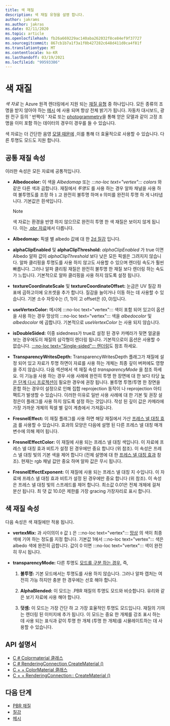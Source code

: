 ```yaml
---
title: 색 재질
description: 색 재질 유형을 설명 합니다.
author: jakrams
ms.author: jakras
ms.date: 02/11/2020
ms.topic: article
ms.openlocfilehash: fb26a669229ac140aba262032f8ce84ef9f37727
ms.sourcegitcommit: 867cb1b7a1f3a1f0b427282c648d411d0ca4f81f
ms.translationtype: MT
ms.contentlocale: ko-KR
ms.lasthandoff: 03/19/2021
ms.locfileid: "99593386"
---
```

# <a name="color-materials"></a>색 재질

*색 자료* 는 Azure 원격 렌더링에서 지원 되는 [재질 유형](../../concepts/materials.md) 중 하나입니다. 모든 종류의 조명을 받지 않아야 하는 [메시](../../concepts/meshes.md) 에 사용 되며 항상 전체 밝기가 됩니다. 자동차 대시보드, 광원 전구 등의 ' 반짝이 ' 자료 또는 [photogrammetry](https://en.wikipedia.org/wiki/Photogrammetry)을 통해 얻은 모델과 같이 고정 조명을 이미 포함 하는 데이터의 경우이 경우를 들 수 있습니다.

색 자료는 더 간단한 음영 [모델 때문에](pbr-materials.md) ,이를 통해 더 효율적으로 사용할 수 있습니다. 다른 투명도 모드도 지원 합니다.

## <a name="common-material-properties"></a>공통 재질 속성

이러한 속성은 모든 자료에 공통적입니다.

* **Albedocolor:** 이 색을 *Albedomap* 또는 *:::no-loc text="vertex"::: colors* 와 같은 다른 색과 곱합니다. 재질에서 *투명도* 를 사용 하는 경우 알파 채널을 사용 하 여 불투명도를 조정 하 `1` 고 완전히 불투명 하며 `0` 의미를 완전히 투명 하 게 나타냅니다. 기본값은 흰색입니다.

  > [!NOTE]
  > 색 자료는 환경을 반영 하지 않으므로 완전히 투명 한 색 재질은 보이지 않게 됩니다. 이는 [.pbr 자료](pbr-materials.md)에서 다릅니다.

* **Albedomap:** 픽셀 별 albedo 값에 대 한 [2d 질감](../../concepts/textures.md) 입니다.

* **alphaClipEnabled** 및 **alphaClipThreshold:** *alphaClipEnabled* 가 true 이면 Albedo 알파 값이 *alphaClipThreshold* 보다 낮은 모든 픽셀은 그려지지 않습니다. 알파 클리핑을 투명도를 사용 하지 않고도 사용할 수 있으며 렌더링 속도가 훨씬 빠릅니다. 그러나 알파 클리핑 재질은 완전히 불투명 한 재질 보다 렌더링 하는 속도가 느립니다. 기본적으로 알파 클리핑을 사용 하지 않도록 설정 됩니다.

* **textureCoordinateScale** 및 **textureCoordinateOffset:** 눈금은 UV 질감 좌표에 곱하고이에 오프셋을 추가 합니다. 질감을 늘이거나 이동 하는 데 사용할 수 있습니다. 기본 소수 자릿수는 (1, 1)이 고 offset은 (0, 0)입니다.

* **useVertexColor:** 메시에 :::no-loc text="vertex"::: 색이 포함 되어 있고이 옵션을 사용 하는 경우 망상의 :::no-loc text="vertex"::: 색을 *albedocolor* 및 *albedocolor* 에 곱합니다. 기본적으로 *useVertexColor* 는 사용 되지 않습니다.

* **isDoubleSided:** 이중 sidedness가 true로 설정 된 경우 카메라가 뒷면 얼굴을 보는 경우에도이 재질의 삼각형이 렌더링 됩니다. 기본적으로이 옵션은 사용할 수 없습니다. [ :::no-loc text="Single-sided"::: 렌더링](single-sided-rendering.md)도 참조 하세요.

* **TransparencyWritesDepth:** TransparencyWritesDepth 플래그가 재질에 설정 되어 있고 자료가 투명 하면이 자료를 사용 하는 개체는 최종 깊이 버퍼에도 영향을 주지 않습니다. 다음 섹션에서 색 재질 속성 *transparencyMode* 을 참조 하세요. 이 기능을 사용 하는 경우 사용 사례에 완전히 투명 한 장면에 대 한 보다 타당 [늦은 단계 다시 프로젝션이](late-stage-reprojection.md) 필요한 경우에 권장 됩니다. 불투명 투명/투명 한 장면을 혼합 하는 경우이 설정으로 인해 집합 reprojection 동작이 나 reprojection 아티팩트가 발생할 수 있습니다. 이러한 이유로 일반 사용 사례에 대 한 기본 및 권장 설정은이 플래그를 사용 하지 않도록 설정 하는 것입니다. 작성 된 깊이 값은 카메라에 가장 가까운 개체의 픽셀 별 깊이 계층에서 가져옵니다.

* **FresnelEffect:** 이 재질 플래그를 사용 하면 해당 재질에서 가산 [프레스 넬 대칭 효과](../../overview/features/fresnel-effect.md) 를 사용할 수 있습니다. 효과의 모양은 다음에 설명 된 다른 프레스 넬 대칭 매개 변수에 의해 제어 됩니다. 

* **FresnelEffectColor:** 이 재질에 사용 되는 프레스 넬 대칭 색입니다. 이 자료에 프레스 넬 대칭 효과 비트가 설정 된 경우에만 중요 합니다 (위 참조). 이 속성은 프레스 넬 대칭 빛의 기본 색을 제어 합니다 (전체 설명에 대 한 [프레스 넬 대칭 효과](../../overview/features/fresnel-effect.md) 참조). 현재는 rgb 채널 값만 중요 하며 알파 값은 무시 됩니다.

* **FresnelEffectExponent:** 이 재질에 사용 되는 프레스 넬 대칭 지 수입니다. 이 자료에 프레스 넬 대칭 효과 비트가 설정 된 경우에만 중요 합니다 (위 참조). 이 속성은 프레스 넬 대칭 빛의 스프레드를 제어 합니다. 최소값 0.01은 전체 개체에 걸쳐 분산 됩니다. 최 댓 값 10.0은 제한를 가장 gracing 가장자리로 표시 합니다.

## <a name="color-material-properties"></a>색 재질 속성

다음 속성은 색 재질에만 적용 됩니다.

* **vertexMix:** 과 사이의이 `0` 값 `1` 은 :::no-loc text="vertex"::: [망상](../../concepts/meshes.md) 의 색이 최종 색에 기여 하는 정도를 지정 합니다. 기본값 1에서 :::no-loc text="vertex"::: 색은 albedo 색에 완전히 곱합니다. 값이 0 이면 :::no-loc text="vertex"::: 색이 완전히 무시 됩니다.

* **transparencyMode:** 다른 투명도 [모드를 구분 하는 경우](pbr-materials.md), 즉,

  1. **불투명:** 기본 모드에서는 투명도를 사용 하지 않습니다. 그러나 알파 캡처는 여전히 가능 하지만 충분 한 경우에는 선호 해야 합니다.
  
  1. **AlphaBlended:** 이 모드는 .PBR 재질의 투명도 모드와 비슷합니다. 유리와 같은 보기 자료에 사용 해야 합니다.

  1. **덧셈:** 이 모드는 가장 간단 하 고 가장 효율적인 투명도 모드입니다. 재질의 기여는 렌더링 된 이미지에 추가 됩니다. 이 모드는 중요 한 개체를 강조 표시 하는 데 사용 되는 표식과 같이 투명 한 개체 (투명 한 개체)를 시뮬레이트하는 데 사용할 수 있습니다.

## <a name="api-documentation"></a>API 설명서

* [C # Colormaterial 클래스](/dotnet/api/microsoft.azure.remoterendering.colormaterial)
* [C # RenderingConnection CreateMaterial ()](/dotnet/api/microsoft.azure.remoterendering.renderingconnection.creatematerial)
* [C + + ColorMaterial 클래스](/cpp/api/remote-rendering/colormaterial)
* [C + + RenderingConnection:: CreateMaterial ()](/cpp/api/remote-rendering/renderingconnection#creatematerial)

## <a name="next-steps"></a>다음 단계

* [PBR 재질](pbr-materials.md)
* [질감](../../concepts/textures.md)
* [메시](../../concepts/meshes.md)
